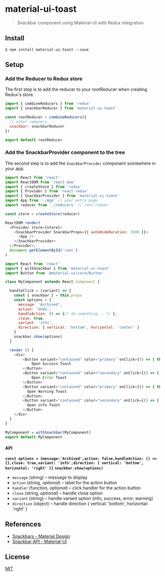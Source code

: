 # material-ui-toast

> Snackbar component using Material-UI with Redux integration

## Install

```
$ npm install material-ui-toast --save
```

## Setup

### Add the Reducer to Redux store

The first step is to add the reducer to your rootReducer when creating Redux's store.

```js
import { combineReducers } from 'redux'
import { snackbarReducer } from 'material-ui-toast'

const rootReducer = combineReducers({
  // other reducers...
  snackbar: snackbarReducer
})

export default rootReducer
```

### Add the SnackbarProvider component to the tree

The second step is to add the `SnackbarProvider` component somewhere in your app.

```js
import React from 'react'
import ReactDOM from 'react-dom'
import { createStore } from 'redux'
import { Provider } from 'react-redux'
import { SnackbarProvider } from 'material-ui-toast'
import App from './App' // your entry page
import reducer from './reducers' // root reduer

const store = createStore(reducer)

ReactDOM.render(
  <Provider store={store}>
    <SnackbarProvider SnackbarProps={{ autoHideDuration: 3500 }}>
      <App />
    </SnackbarProvider>
  </Provider>,
  document.getElementById('root')
)
```

```js
import React from 'react'
import { withSnackbar } from 'material-ui-toast'
import Button from '@material-ui/core/Button'

class MyComponent extends React.Component {

  handleClick = (variant) => {
    const { snackbar } = this.props
    const options = {
      message: 'Archived',
      action: 'Undo',
      handleAction: () => {/* do something... */ },
      close: true,
      variant: 'info',
      direction: { vertical: 'bottom', horizontal: 'center' }
    }
    snackbar.show(options)
  }

  render () {
    <div>
        <Button variant="contained" color="primary" onClick={() => { this.handleClick('success') }}>
            Open Success Toast
        </Button>
        <Button variant="contained" color="secondary" onClick={() => { this.handleClick('error') }}>
            Open Error Toast
        </Button>
        <Button variant="contained" color="primary" onClick={() => { this.handleClick('warning') }}>
          Open Warning Toast
        </Button>
        <Button variant="contained" color="secondary" onClick={() => { this.handleClick('info') }}>
          Open info Toast
        </Button>
    </div>
  }
}

MyComponent = withSnackbar(MyComponent)
export default MyComponent
```

#### API

**`const options = {message:'Archived',action: false,handleAction: () => {},close: true,variant: 'info',direction: { vertical: 'bottom', horizontal: 'right' }}`**
**`snackbar.show(options)`**

* `message` (string) – message to display
* `action` (string, _optional_) – label for the action button
* `handler` (function, _optional_) – click handler for the action button
* `close` (string, _optional_) – handle close option
* `variant` (string) – handle variant option (info, success, error, warning)
* `direction` (object) – handle direction { vertical: 'bottom', horizontal: 'right' }


## References

* [Snackbars - Material Design](https://material.io/design/components/snackbars.html)
* [Snackbar API - Material-UI](https://material-ui.com/api/snackbar/)

## License

[MIT](LICENSE)
